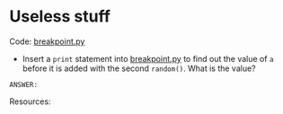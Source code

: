 # Useless stuff

Code: [breakpoint.py](./breakpoint.py)

- Insert a `print` statement into [breakpoint.py](./breakpoint.py) to find out the value of `a` before it is added with the second `random()`. What is the value?

```text
ANSWER:
```

Resources:
